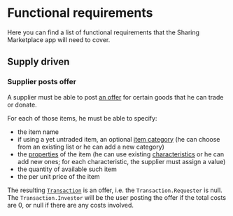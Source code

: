 # Functional requirements

Here you can find a list of functional requirements that the Sharing Marketplace app will need to cover.

## Supply driven

### Supplier posts offer

A supplier must be able to post [an offer](../entities/index.md#transaction) for certain goods that he can trade or donate.

For each of those items, he must be able to specify:
- the item name
- if using a yet untraded item, an optional [item category](../entities/index.md#itemcategory) (he can choose from an existing list or he can add a new category)
- the [properties](../entities/index.md#itemproperty) of the item (he can use existing [characteristics](../entities/index.md#itemcharacteristic) or he can add new ones; for each characteristic, the supplier must assign a value)
- the quantity of available such item
- the per unit price of the item

The resulting [`Transaction`](../entities/index.md#transaction) is an offer, i.e. the `Transaction.Requester` is null. The `Transaction.Investor` will be the user posting the offer if the total costs are 0, or null if there are any costs involved.
